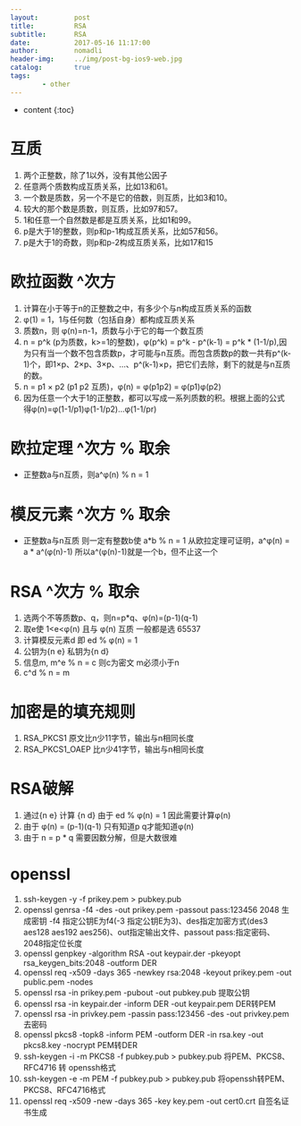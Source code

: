 ```yaml
---
layout:         post
title:          RSA
subtitle:       RSA
date:           2017-05-16 11:17:00
author:         nomadli
header-img:     ../img/post-bg-ios9-web.jpg
catalog:        true
tags:
        - other
---
```


* content
{:toc} 

# 互质
1.  两个正整数，除了1以外，没有其他公因子
2.  任意两个质数构成互质关系，比如13和61。
3.  一个数是质数，另一个不是它的倍数，则互质，比如3和10。
4.  较大的那个数是质数，则互质，比如97和57。
5.  1和任意一个自然数是都是互质关系，比如1和99。
6.  p是大于1的整数，则p和p-1构成互质关系，比如57和56。
7.  p是大于1的奇数，则p和p-2构成互质关系，比如17和15

# 欧拉函数 ^次方
01. 计算在小于等于n的正整数之中，有多少个与n构成互质关系的函数
02. φ(1) = 1，1与任何数（包括自身）都构成互质关系
03. 质数n，则 φ(n)=n-1，质数与小于它的每一个数互质
04. n = p^k (p为质数，k>=1的整数)，φ(p^k) = p^k - p^(k-1) = p^k * (1-1/p),因为只有当一个数不包含质数p，才可能与n互质。而包含质数p的数一共有p^(k-1)个，即1×p、2×p、3×p、...、p^(k-1)×p，把它们去除，剩下的就是与n互质的数。
05. n = p1 × p2 (p1 p2 互质)，φ(n) = φ(p1p2) = φ(p1)φ(p2)
06. 因为任意一个大于1的正整数，都可以写成一系列质数的积。根据上面的公式得φ(n)=φ(1-1/p1)φ(1-1/p2)...φ(1-1/pr)

# 欧拉定理 ^次方 % 取余
- 正整数a与n互质，则a^φ(n) % n = 1

# 模反元素 ^次方 % 取余
- 正整数a与n互质 则一定有整数b使 a*b % n = 1 从欧拉定理可证明，a^φ(n) = a * a^(φ(n)-1) 所以a^(φ(n)-1)就是一个b，但不止这一个

# RSA ^次方 % 取余
01. 选两个不等质数p、q，则n=p*q、φ(n)=(p-1)(q-1)
02. 取e使 1<e<φ(n) 且与 φ(n) 互质 一般都是选 65537
03. 计算模反元素d 即 ed % φ(n) = 1
04. 公钥为{n e} 私钥为{n d}
05. 信息m, m^e % n = c 则c为密文 m必须小于n
06. c^d % n = m

# 加密是的填充规则
01. RSA_PKCS1 原文比n少11字节，输出与n相同长度
02. RSA_PKCS1_OAEP 比n少41字节，输出与n相同长度

# RSA破解
01. 通过{n e} 计算 {n d} 由于 ed % φ(n) = 1 因此需要计算φ(n)
02. 由于 φ(n) = (p-1)(q-1) 只有知道p q才能知道φ(n)
03. 由于 n = p * q 需要因数分解，但是大数很难  

# openssl
01. ssh-keygen -y -f prikey.pem > pubkey.pub
02. openssl genrsa -f4 -des -out prikey.pem -passout pass:123456 2048 生成密钥 -f4 指定公钥E为f4(-3 指定公钥E为3)、des指定加密方式(des3 aes128 aes192 aes256)、out指定输出文件、passout pass:指定密码、 2048指定位长度
03. openssl genpkey -algorithm RSA -out keypair.der -pkeyopt rsa_keygen_bits:2048 -outform DER
04. openssl req -x509 -days 365 -newkey rsa:2048 -keyout prikey.pem -out public.pem -nodes
05. openssl rsa -in prikey.pem -pubout -out pubkey.pub 提取公钥
06. openssl rsa -in keypair.der -inform DER -out keypair.pem DER转PEM
07. openssl rsa -in privkey.pem -passin pass:123456 -des -out privkey.pem 去密码
08. openssl pkcs8 -topk8 -inform PEM -outform DER -in rsa.key -out pkcs8.key -nocrypt PEM转DER
09. ssh-keygen -i -m PKCS8 -f pubkey.pub > pubkey.pub 将PEM、PKCS8、RFC4716 转 openssh格式
10. ssh-keygen -e -m PEM -f pubkey.pub > pubkey.pub 将openssh转PEM、PKCS8、RFC4716格式
11. openssl req -x509 -new -days 365 -key key.pem -out cert0.crt 自签名证书生成    

